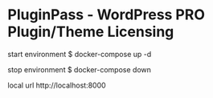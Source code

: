 # PluginPass - WordPress PRO Plugin/Theme Licensing

start environment
$ docker-compose up -d

stop environment
$ docker-compose down

local url
http://localhost:8000
